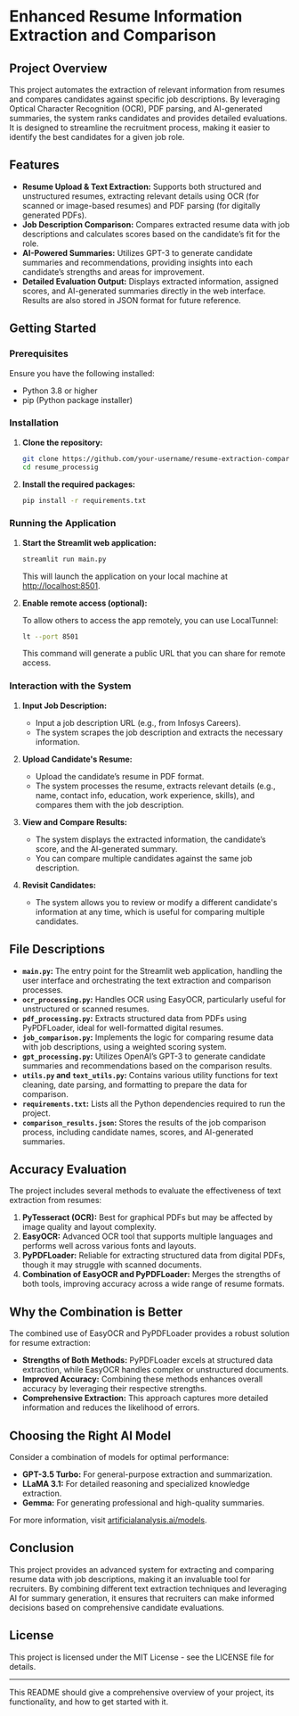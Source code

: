 # Enhanced Resume Information Extraction and Comparison

## Project Overview

This project automates the extraction of relevant information from resumes and compares candidates against specific job descriptions. By leveraging Optical Character Recognition (OCR), PDF parsing, and AI-generated summaries, the system ranks candidates and provides detailed evaluations. It is designed to streamline the recruitment process, making it easier to identify the best candidates for a given job role.

## Features

- **Resume Upload & Text Extraction:** Supports both structured and unstructured resumes, extracting relevant details using OCR (for scanned or image-based resumes) and PDF parsing (for digitally generated PDFs).
- **Job Description Comparison:** Compares extracted resume data with job descriptions and calculates scores based on the candidate’s fit for the role.
- **AI-Powered Summaries:** Utilizes GPT-3 to generate candidate summaries and recommendations, providing insights into each candidate’s strengths and areas for improvement.
- **Detailed Evaluation Output:** Displays extracted information, assigned scores, and AI-generated summaries directly in the web interface. Results are also stored in JSON format for future reference.

## Getting Started

### Prerequisites

Ensure you have the following installed:

- Python 3.8 or higher
- pip (Python package installer)

### Installation

1. **Clone the repository:**

   ```bash
   git clone https://github.com/your-username/resume-extraction-comparison.git
   cd resume_processig
   ```

2. **Install the required packages:**

   ```bash
   pip install -r requirements.txt
   ```

### Running the Application

1. **Start the Streamlit web application:**

   ```bash
   streamlit run main.py
   ```

   This will launch the application on your local machine at [http://localhost:8501](http://localhost:8501).

2. **Enable remote access (optional):**

   To allow others to access the app remotely, you can use LocalTunnel:

   ```bash
   lt --port 8501
   ```

   This command will generate a public URL that you can share for remote access.

### Interaction with the System

1. **Input Job Description:**
   - Input a job description URL (e.g., from Infosys Careers).
   - The system scrapes the job description and extracts the necessary information.

2. **Upload Candidate's Resume:**
   - Upload the candidate’s resume in PDF format.
   - The system processes the resume, extracts relevant details (e.g., name, contact info, education, work experience, skills), and compares them with the job description.

3. **View and Compare Results:**
   - The system displays the extracted information, the candidate’s score, and the AI-generated summary.
   - You can compare multiple candidates against the same job description.

4. **Revisit Candidates:**
   - The system allows you to review or modify a different candidate's information at any time, which is useful for comparing multiple candidates.

## File Descriptions

- **`main.py`:** The entry point for the Streamlit web application, handling the user interface and orchestrating the text extraction and comparison processes.
- **`ocr_processing.py`:** Handles OCR using EasyOCR, particularly useful for unstructured or scanned resumes.
- **`pdf_processing.py`:** Extracts structured data from PDFs using PyPDFLoader, ideal for well-formatted digital resumes.
- **`job_comparison.py`:** Implements the logic for comparing resume data with job descriptions, using a weighted scoring system.
- **`gpt_processing.py`:** Utilizes OpenAI’s GPT-3 to generate candidate summaries and recommendations based on the comparison results.
- **`utils.py` and `text_utils.py`:** Contains various utility functions for text cleaning, date parsing, and formatting to prepare the data for comparison.
- **`requirements.txt`:** Lists all the Python dependencies required to run the project.
- **`comparison_results.json`:** Stores the results of the job comparison process, including candidate names, scores, and AI-generated summaries.

## Accuracy Evaluation

The project includes several methods to evaluate the effectiveness of text extraction from resumes:

1. **PyTesseract (OCR):** Best for graphical PDFs but may be affected by image quality and layout complexity.
2. **EasyOCR:** Advanced OCR tool that supports multiple languages and performs well across various fonts and layouts.
3. **PyPDFLoader:** Reliable for extracting structured data from digital PDFs, though it may struggle with scanned documents.
4. **Combination of EasyOCR and PyPDFLoader:** Merges the strengths of both tools, improving accuracy across a wide range of resume formats.

## Why the Combination is Better

The combined use of EasyOCR and PyPDFLoader provides a robust solution for resume extraction:

- **Strengths of Both Methods:** PyPDFLoader excels at structured data extraction, while EasyOCR handles complex or unstructured documents.
- **Improved Accuracy:** Combining these methods enhances overall accuracy by leveraging their respective strengths.
- **Comprehensive Extraction:** This approach captures more detailed information and reduces the likelihood of errors.

## Choosing the Right AI Model

Consider a combination of models for optimal performance:

- **GPT-3.5 Turbo:** For general-purpose extraction and summarization.
- **LLaMA 3.1:** For detailed reasoning and specialized knowledge extraction.
- **Gemma:** For generating professional and high-quality summaries.

For more information, visit [artificialanalysis.ai/models](https://artificialanalysis.ai/models).

## Conclusion

This project provides an advanced system for extracting and comparing resume data with job descriptions, making it an invaluable tool for recruiters. By combining different text extraction techniques and leveraging AI for summary generation, it ensures that recruiters can make informed decisions based on comprehensive candidate evaluations.

## License

This project is licensed under the MIT License - see the LICENSE file for details.

---

This README should give a comprehensive overview of your project, its functionality, and how to get started with it.
